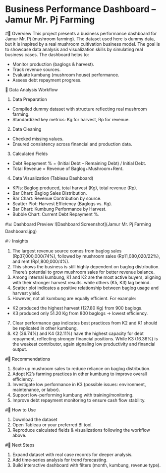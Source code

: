 # Business Performance Dashboard – Jamur Mr. Pj Farming

#🔎 Overview
This project presents a business performance dashboard for Jamur Mr. Pj (mushroom farming). The dataset used here is dummy data, but it is inspired by a real mushroom cultivation business model. The goal is to showcase data analysis and visualization skills by simulating real business cases. The dashboard helps to:
- Monitor production (baglogs & harvest).
- Track revenue sources.
- Evaluate kumbung (mushroom house) performance.
- Assess debt repayment progress.

🔨 Data Analysis Workflow
1. Data Preparation
- Compiled dummy dataset with structure reflecting real mushroom farming.
- Standardized key metrics: Kg for harvest, Rp for revenue.
2. Data Cleaning
- Checked missing values.
- Ensured consistency across financial and production data.
3. Calculated Fields
- Debt Repayment % = (Initial Debt – Remaining Debt) / Initial Debt.
- Total Revenue = Revenue of Baglog+Mushroom+Rent.
4. Data Visualization (Tableau Dashboard)
- KPIs: Baglog produced, total harvest (Kg), total revenue (Rp).
- Bar Chart: Baglog Sales Distribution.
- Bar Chart: Revenue Contribution by source.
- Scatter Plot: Harvest Efficiency (Baglogs vs. Kg).
- Bar Chart: Kumbung Performance by Harvest.
- Bubble Chart: Current Debt Repayment %.

#📊 Dashboard Preview
![Dashboard Screenshot](Jamur Mr. Pj Farming Dashboard.jpg)

#💡 Insights
1. The largest revenue source comes from baglog sales (Rp37,000,000/74%), followed by mushroom sales (Rp11,080,020/22%), and rent (Rp1,800,000/4%).
2. This shows the business is still highly dependent on baglog distribution. There’s potential to grow mushroom sales for better revenue balance.
3. Among internal kumbung, K1 and K2 are the most active buyers, aligning with their stronger harvest results. while others (K5, K3) lag behind.
5. Scatter plot indicates a positive relationship between baglog usage and harvest yield.
6. However, not all kumbung are equally efficient. For example:
- K2 produced the highest harvest (127.80 Kg) from 900 baglogs.
- K3 produced only 51.20 Kg from 800 baglogs → lowest efficiency.
7. Clear performance gap indicates best practices from K2 and K1 should be replicated in other kumbung.
8. K2 (36.74%) and K4 (32.11%) have the highest capacity for debt repayment, reflecting stronger financial positions. While K3 (16.36%) is the weakest contributor, again signaling low productivity and financial output.

#🚀 Recommendations
1. Scale up mushroom sales to reduce reliance on baglog distribution.
2. Adopt K2’s farming practices in other kumbung to improve overall efficiency.
3. Investigate low performance in K3 (possible issues: environment, maintenance, or labor).
4. Support low-performing kumbung with training/monitoring.
5. Improve debt repayment monitoring to ensure cash flow stability.

#🚀 How to Use
1. Download the dataset
2. Open Tableau or your preferred BI tool.
3. Reproduce calculated fields & visualizations following the workflow above.

#📌 Next Steps
1. Expand dataset with real case records for deeper analysis.
2. Add time-series analysis for trend forecasting.
3. Build interactive dashboard with filters (month, kumbung, revenue type).
